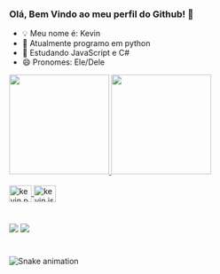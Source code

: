 ### Olá, Bem Vindo ao meu perfil do Github! 👋

- 💡 Meu nome é: Kevin
- 🔭 Atualmente programo em python
- 🌱 Estudando JavaScript e C#
- 😄 Pronomes: Ele/Dele

<div>
     <a href="https://github.com/kev1n999">
    <img height="180cm" src="https://github-readme-stats.vercel.app/api?username=kev1n999&show_icons=true&theme=radical"/>
    <img height="180cm" src="https://github-readme-stats.vercel.app/api/top-langs/?username=kev1n999&theme=dracula"/
</div>
     
<div style="display: inline_block"><br>
  <img align="center" alt="kevin.py" height="30" width="40" src="https://cdn.jsdelivr.net/gh/devicons/devicon/icons/python/python-original.svg"/>
  <img align="center" alt="kevin.js" height="30" width="40" src="https://cdn.jsdelivr.net/gh/devicons/devicon/icons/javascript/javascript-original.svg"/>
</div>
      
#
          
<div>
     <a href="https://youtube.com/channel/UC0cKzCed9EUUGoUSTHae_yA"> <img src="https://img.shields.io/badge/YouTube-FF0000?style=for-the-badge&amp;logo=youtube&amp;logoColor=white" target="_blank"/></a>
  <a href="https://www.instagram.com/kev1n.aaa/"> <img src="https://img.shields.io/badge/Instagram-E4405F?style=for-the-badge&logo=instagram&logoColor=white" target="_blank"/></a>
</div>

#
          
![Snake animation](https://c.tenor.com/GfSX-u7VGM4AAAAM/coding.gif)
